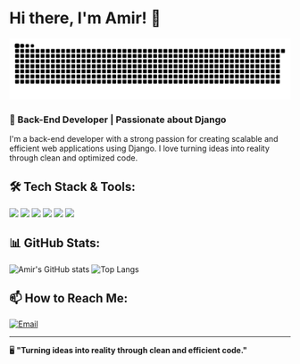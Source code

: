 # Hi there, I'm Amir! 👋

<img src="https://raw.githubusercontent.com/imrrobat/imrrobat/d1b244e170d2b75fdda3efd499eaaf163f7a617c/images/github-contribution-grid-snake.svg" alt="just for fun :D">

### 🚀 Back-End Developer | Passionate about Django

I'm a back-end developer with a strong passion for creating scalable and efficient web applications using Django. I love turning ideas into reality through clean and optimized code. 

## 🛠️ Tech Stack & Tools:

<p align="left">
  <img src="https://img.shields.io/badge/python-3670A0?style=for-the-badge&logo=python&logoColor=ffdd54" />
  <img src="https://img.shields.io/badge/Django-092E20?style=for-the-badge&logo=django&logoColor=white" />
  <img src="https://img.shields.io/badge/sql-2d516c?style=for-the-badge&logo=mysql&logoColor=white" />
  <img src="https://img.shields.io/badge/HTML5-E34F26?style=for-the-badge&logo=html5&logoColor=white" />
  <img src="https://img.shields.io/badge/CSS3-1572B6?style=for-the-badge&logo=css3&logoColor=white" />
  <img src="https://img.shields.io/badge/Git-F05032?style=for-the-badge&logo=git&logoColor=white" />
</p>

## 📊 GitHub Stats:
![Amir's GitHub stats](https://github-readme-stats.vercel.app/api?username=amirnrzi&show_icons=true&theme=radical)
![Top Langs](https://github-readme-stats.vercel.app/api/top-langs/?username=amirnrzi&layout=compact&theme=radical)

## 📫 How to Reach Me:
[![Email](https://img.shields.io/badge/Email-amirrezanorouzi9@gmail.com-6600ff)](mailto:amirrezanorouzi9@gmail.com)

---
🖥️ **"Turning ideas into reality through clean and efficient code."**
